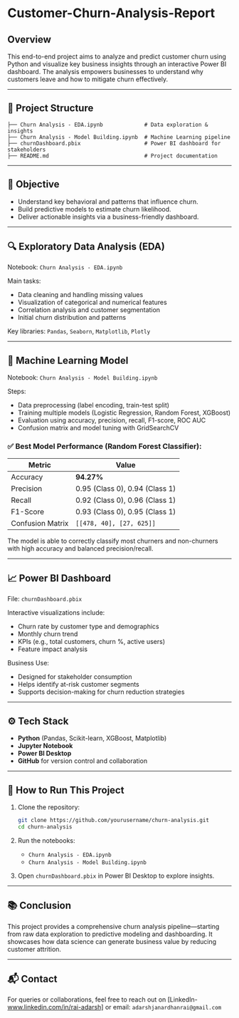 # Customer-Churn-Analysis-Report

## Overview

This end-to-end project aims to analyze and predict customer churn using Python and visualize key business insights through an interactive Power BI dashboard. The analysis empowers businesses to understand why customers leave and how to mitigate churn effectively.

---

## 🧾 Project Structure

```text
├── Churn Analysis - EDA.ipynb             # Data exploration & insights
├── Churn Analysis - Model Building.ipynb  # Machine Learning pipeline
├── churnDashboard.pbix                    # Power BI dashboard for stakeholders
├── README.md                              # Project documentation
```

---

## 🎯 Objective

- Understand key behavioral and patterns that influence churn.
- Build predictive models to estimate churn likelihood.
- Deliver actionable insights via a business-friendly dashboard.

---

## 🔍 Exploratory Data Analysis (EDA)

Notebook: `Churn Analysis - EDA.ipynb`

Main tasks:
- Data cleaning and handling missing values
- Visualization of categorical and numerical features
- Correlation analysis and customer segmentation
- Initial churn distribution and patterns

Key libraries: `Pandas`, `Seaborn`, `Matplotlib`, `Plotly`

---

## 🤖 Machine Learning Model

Notebook: `Churn Analysis - Model Building.ipynb`

Steps:
- Data preprocessing (label encoding, train-test split)
- Training multiple models (Logistic Regression, Random Forest, XGBoost)
- Evaluation using accuracy, precision, recall, F1-score, ROC AUC
- Confusion matrix and model tuning with GridSearchCV

### ✅ Best Model Performance (Random Forest Classifier):

| Metric        | Value   |
|---------------|---------|
| Accuracy      | **94.27%** |
| Precision     | 0.95 (Class 0), 0.94 (Class 1) |
| Recall        | 0.92 (Class 0), 0.96 (Class 1) |
| F1-Score      | 0.93 (Class 0), 0.95 (Class 1) |
| Confusion Matrix | `[[478, 40], [27, 625]]` |

The model is able to correctly classify most churners and non-churners with high accuracy and balanced precision/recall.

---

## 📈 Power BI Dashboard

File: `churnDashboard.pbix`

Interactive visualizations include:
- Churn rate by customer type and demographics
- Monthly churn trend
- KPIs (e.g., total customers, churn %, active users)
- Feature impact analysis

Business Use:
- Designed for stakeholder consumption
- Helps identify at-risk customer segments
- Supports decision-making for churn reduction strategies

---

## ⚙️ Tech Stack

- **Python** (Pandas, Scikit-learn, XGBoost, Matplotlib)
- **Jupyter Notebook**
- **Power BI Desktop**
- **GitHub** for version control and collaboration

---

## 🚀 How to Run This Project

1. Clone the repository:
   ```bash
   git clone https://github.com/yourusername/churn-analysis.git
   cd churn-analysis
   ```

2. Run the notebooks:
   - `Churn Analysis - EDA.ipynb`
   - `Churn Analysis - Model Building.ipynb`

3. Open `churnDashboard.pbix` in Power BI Desktop to explore insights.

---

## 📚 Conclusion

This project provides a comprehensive churn analysis pipeline—starting from raw data exploration to predictive modeling and dashboarding. It showcases how data science can generate business value by reducing customer attrition.

---

## 📬 Contact

For queries or collaborations, feel free to reach out on [LinkedIn-www.linkedin.com/in/rai-adarsh] or email: `adarshjanardhanrai@gmail.com`
